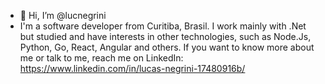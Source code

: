 - 👋 Hi, I’m @lucnegrini
- I'm a software developer from Curitiba, Brasil.
I work mainly with .Net but studied and have interests in other technologies, such as Node.Js, Python, Go, React, Angular and others.
If you want to know more about me or talk to me, reach me on LinkedIn: https://www.linkedin.com/in/lucas-negrini-17480916b/
